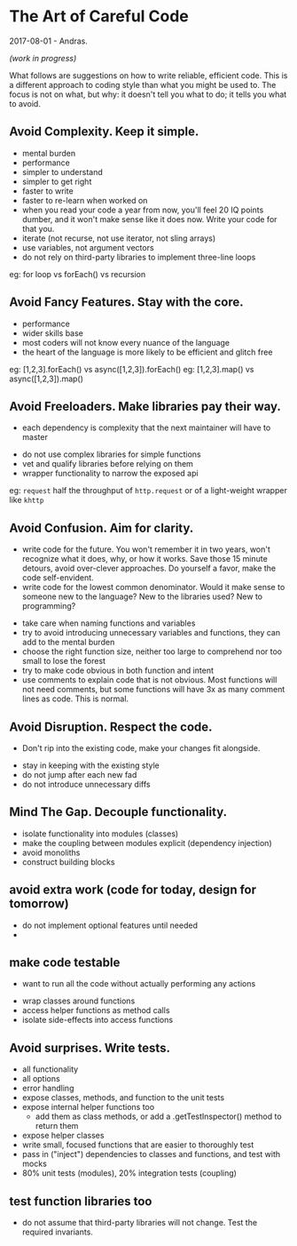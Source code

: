 # The Art of Careful Code
2017-08-01 - Andras.

_(work in progress)_

What follows are suggestions on how to write reliable, efficient code.  This is a
different approach to coding style than what you might be used to.  The focus is not
on what, but why:  it doesn't tell you what to do; it tells you what to avoid.

## Avoid Complexity.  Keep it simple.
- mental burden
- performance
- simpler to understand
- simpler to get right
- faster to write
- faster to re-learn when worked on
- when you read your code a year from now, you'll feel 20 IQ points dumber,
  and it won't make sense like it does now.  Write your code for that you.
- iterate (not recurse, not use iterator, not sling arrays)
- use variables, not argument vectors
- do not rely on third-party libraries to implement three-line loops

eg: for loop vs forEach() vs recursion

## Avoid Fancy Features.  Stay with the core.
- performance
- wider skills base
- most coders will not know every nuance of the language
- the heart of the language is more likely to be efficient and glitch free

eg: [1,2,3].forEach() vs async([1,2,3]).forEach()
eg: [1,2,3].map() vs async([1,2,3]).map()

## Avoid Freeloaders.  Make libraries pay their way.
* each dependency is complexity that the next maintainer will have to master
- do not use complex libraries for simple functions
- vet and qualify libraries before relying on them
- wrapper functionality to narrow the exposed api

eg: `request` half the throughput of `http.request` or of a light-weight wrapper like `khttp`

## Avoid Confusion.  Aim for clarity.
* write code for the future.  You won't remember it in two years, won't recognize what
  it does, why, or how it works.  Save those 15 minute detours, avoid over-clever
  approaches.  Do yourself a favor, make the code self-envident.
* write code for the lowest common denominator.  Would it make sense to someone new to
  the language?  New to the libraries used? New to programming?
- take care when naming functions and variables
- try to avoid introducing unnecessary variables and functions, they can add to the mental burden
- choose the right function size, neither too large to comprehend nor too small to lose the forest
- try to make code obvious in both function and intent
- use comments to explain code that is not obvious.  Most functions will not need comments,
  but some functions will have 3x as many comment lines as code.  This is normal.

## Avoid Disruption.  Respect the code.
* Don't rip into the existing code, make your changes fit alongside.
- stay in keeping with the existing style
- do not jump after each new fad
- do not introduce unnecessary diffs

## Mind The Gap.  Decouple functionality.
- isolate functionality into modules (classes)
- make the coupling between modules explicit (dependency injection)
- avoid monoliths
- construct building blocks

## avoid extra work (code for today, design for tomorrow)
- do not implement optional features until needed
- 

## make code testable
* want to run all the code without actually performing any actions
- wrap classes around functions
- access helper functions as method calls
- isolate side-effects into access functions

## Avoid surprises.  Write tests.
- all functionality
- all options
- error handling
- expose classes, methods, and function to the unit tests
- expose internal helper functions too
  - add them as class methods, or add a .getTestInspector() method to return them
- expose helper classes
- write small, focused functions that are easier to thoroughly test
- pass in ("inject") dependencies to classes and functions, and test with mocks
- 80% unit tests (modules), 20% integration tests (coupling)

## test function libraries too
- do not assume that third-party libraries will not change.  Test the required invariants.
